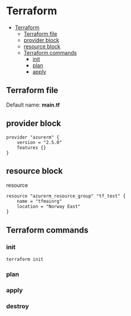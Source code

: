 # Terraform

<!--ts-->
* [Terraform](terraform.md#terraform)
   * [Terraform file](terraform.md#terraform-file)
   * [provider block](terraform.md#provider-block)
   * [resource block](terraform.md#resource-block)
   * [Terraform commands](terraform.md#terraform-commands)
      * [init](terraform.md#init)
      * [plan](terraform.md#plan)
      * [apply](terraform.md#apply)

<!-- Added by: runner, at: Thu Jul 29 11:09:37 UTC 2021 -->

<!--te-->

## Terraform file

Default name: **main.tf**

## provider block

```hcl
provider "azurerm" {
    version = "2.5.0"
    features {}
}
```

## resource block

resource <type> <id>

```hcl
resource "azurerm_resource_group" "tf_test" {
    name = "tfmainrg"
    location = "Norway East"
}
```

## Terraform commands

### init
```hcl
terraform init
```

### plan
  
### apply

### destroy

